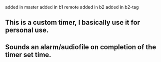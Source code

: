 added in master
added in b1 remote
added in b2
added in b2-tag
## This is a custom timer, I basically use it for personal use.
## Sounds an alarm/audiofile on completion of the timer set time.
